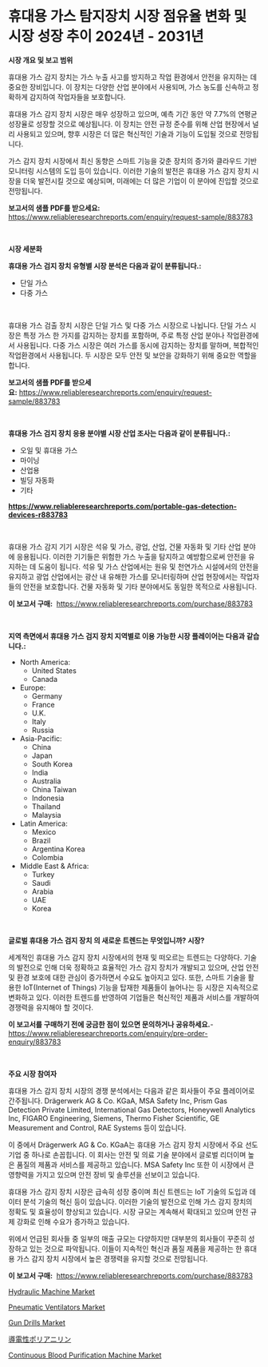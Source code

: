 <p><h1>휴대용 가스 탐지장치 시장 점유율 변화 및 시장 성장 추이 2024년 - 2031년</h1></p><p><strong>시장 개요 및 보고 범위</strong></p>
<p><p>휴대용 가스 감지 장치는 가스 누출 사고를 방지하고 작업 환경에서 안전을 유지하는 데 중요한 장비입니다. 이 장치는 다양한 산업 분야에서 사용되며, 가스 농도를 신속하고 정확하게 감지하여 작업자들을 보호합니다.</p><p>휴대용 가스 감지 장치 시장은 매우 성장하고 있으며, 예측 기간 동안 약 7.7%의 연평균 성장율로 성장할 것으로 예상됩니다. 이 장치는 안전 규정 준수를 위해 산업 현장에서 널리 사용되고 있으며, 향후 시장은 더 많은 혁신적인 기술과 기능이 도입될 것으로 전망됩니다.</p><p>가스 감지 장치 시장에서 최신 동향은 스마트 기능을 갖춘 장치의 증가와 클라우드 기반 모니터링 시스템의 도입 등이 있습니다. 이러한 기술의 발전은 휴대용 가스 감지 장치 시장을 더욱 발전시킬 것으로 예상되며, 미래에는 더 많은 기업이 이 분야에 진입할 것으로 전망됩니다.</p></p>
<p><strong>보고서의 샘플 PDF를 받으세요:</strong> <a href="https://www.reliableresearchreports.com/enquiry/request-sample/883783">https://www.reliableresearchreports.com/enquiry/request-sample/883783</a></p>
<p>&nbsp;</p>
<p><strong>시장 세분화</strong></p>
<p><strong>휴대용 가스 검지 장치 유형별 시장 분석은 다음과 같이 분류됩니다.:</strong></p>
<p><ul><li>단일 가스</li><li>다중 가스</li></ul></p>
<p>&nbsp;</p>
<p><p>휴대용 가스 검출 장치 시장은 단일 가스 및 다중 가스 시장으로 나뉩니다. 단일 가스 시장은 특정 가스 한 가지를 감지하는 장치를 포함하며, 주로 특정 산업 분야나 작업환경에서 사용됩니다. 다중 가스 시장은 여러 가스를 동시에 감지하는 장치를 말하며, 복합적인 작업환경에서 사용됩니다. 두 시장은 모두 안전 및 보안을 강화하기 위해 중요한 역할을 합니다.</p></p>
<p><strong>보고서의 샘플 PDF를 받으세요:</strong>&nbsp;<a href="https://www.reliableresearchreports.com/enquiry/request-sample/883783">https://www.reliableresearchreports.com/enquiry/request-sample/883783</a></p>
<p>&nbsp;</p>
<p><strong> 휴대용 가스 검지 장치 응용 분야별 시장 산업 조사는 다음과 같이 분류됩니다.:</strong></p>
<p><ul><li>오일 및 휴대용 가스</li><li>마이닝</li><li>산업용</li><li>빌딩 자동화</li><li>기타</li></ul></p>
<p><strong><a href="https://www.reliableresearchreports.com/portable-gas-detection-devices-r883783">https://www.reliableresearchreports.com/portable-gas-detection-devices-r883783</a></strong></p>
<p>&nbsp;</p>
<p><p>휴대용 가스 감지 기기 시장은 석유 및 가스, 광업, 산업, 건물 자동화 및 기타 산업 분야에 응용됩니다. 이러한 기기들은 위험한 가스 누출을 탐지하고 예방함으로써 안전을 유지하는 데 도움이 됩니다. 석유 및 가스 산업에서는 원유 및 천연가스 시설에서의 안전을 유지하고 광업 산업에서는 광산 내 유해한 가스를 모니터링하며 산업 현장에서는 작업자들의 안전을 보호합니다. 건물 자동화 및 기타 분야에서도 동일한 목적으로 사용됩니다.</p></p>
<p><strong>이 보고서 구매:</strong>&nbsp; <a href="https://www.reliableresearchreports.com/purchase/883783">https://www.reliableresearchreports.com/purchase/883783</a></p>
<p>&nbsp;</p>
<p><strong>지역 측면에서 휴대용 가스 검지 장치 지역별로 이용 가능한 시장 플레이어는 다음과 같습니다.:</strong></p>
<p><ul>
    <li>
        North America:
        <ul>
            <li>United States</li>
            <li>Canada</li>
        </ul>
    </li>
    <li>
        Europe:
        <ul>
            <li>Germany</li>
            <li>France</li>
            <li>U.K.</li>
            <li>Italy</li>
            <li>Russia</li>
        </ul>
    </li>
    <li>
        Asia-Pacific:
        <ul>
            <li>China</li>
            <li>Japan</li>
            <li>South Korea</li>
            <li>India</li>
            <li>Australia</li>
            <li>China Taiwan</li>
            <li>Indonesia</li>
            <li>Thailand</li>
            <li>Malaysia</li>
        </ul>
    </li>
    <li>
        Latin America:
        <ul>
            <li>Mexico</li>
            <li>Brazil</li>
            <li>Argentina Korea</li>
            <li>Colombia</li>
        </ul>
    </li>
    <li>
        Middle East & Africa:
        <ul>
            <li>Turkey</li>
            <li>Saudi</li>
            <li>Arabia</li>
            <li>UAE</li>
            <li>Korea</li>
        </ul>
    </li>
    </ul></p>
<p>&nbsp;</p>
<p><strong>글로벌 휴대용 가스 검지 장치 의 새로운 트렌드는 무엇입니까? 시장?</strong></p>
<p><p>세계적인 휴대용 가스 감지 장치 시장에서의 현재 및 떠오르는 트렌드는 다양하다. 기술의 발전으로 인해 더욱 정확하고 효율적인 가스 감지 장치가 개발되고 있으며, 산업 안전 및 환경 보호에 대한 관심이 증가하면서 수요도 높아지고 있다. 또한, 스마트 기술을 활용한 IoT(Internet of Things) 기능을 탑재한 제품들이 늘어나는 등 시장은 지속적으로 변화하고 있다. 이러한 트렌드를 반영하여 기업들은 혁신적인 제품과 서비스를 개발하여 경쟁력을 유지해야 할 것이다.</p></p>
<p><strong>이 보고서를 구매하기 전에 궁금한 점이 있으면 문의하거나 공유하세요.</strong>- <a href="https://www.reliableresearchreports.com/enquiry/pre-order-enquiry/883783">https://www.reliableresearchreports.com/enquiry/pre-order-enquiry/883783</a></p>
<p>&nbsp;</p>
<p><strong>주요 시장 참여자</strong></p>
<p><p>휴대용 가스 감지 장치 시장의 경쟁 분석에서는 다음과 같은 회사들이 주요 플레이어로 간주됩니다. Drägerwerk AG & Co. KGaA, MSA Safety Inc, Prism Gas Detection Private Limited, International Gas Detectors, Honeywell Analytics Inc, FIGARO Engineering, Siemens, Thermo Fisher Scientific, GE Measurement and Control, RAE Systems 등이 있습니다.</p><p>이 중에서 Drägerwerk AG & Co. KGaA는 휴대용 가스 감지 장치 시장에서 주요 선도 기업 중 하나로 손꼽힙니다. 이 회사는 안전 및 의료 기술 분야에서 글로벌 리더이며 높은 품질의 제품과 서비스를 제공하고 있습니다. MSA Safety Inc 또한 이 시장에서 큰 영향력을 가지고 있으며 안전 장비 및 솔루션을 선보이고 있습니다.</p><p>휴대용 가스 감지 장치 시장은 급속히 성장 중이며 최신 트렌드는 IoT 기술의 도입과 데이터 분석 기술의 혁신 등이 있습니다. 이러한 기술의 발전으로 인해 가스 감지 장치의 정확도 및 효율성이 향상되고 있습니다. 시장 규모는 계속해서 확대되고 있으며 안전 규제 강화로 인해 수요가 증가하고 있습니다.</p><p>위에서 언급된 회사들 중 일부의 매출 규모는 다양하지만 대부분의 회사들이 꾸준히 성장하고 있는 것으로 파악됩니다. 이들이 지속적인 혁신과 품질 제품을 제공하는 한 휴대용 가스 감지 장치 시장에서 높은 경쟁력을 유지할 것으로 전망됩니다.</p></p>
<p><strong>이 보고서 구매:</strong>&nbsp;&nbsp;<a href="https://www.reliableresearchreports.com/purchase/883783">https://www.reliableresearchreports.com/purchase/883783</a></p>
<p><p><a href="https://github.com/singletonthaxterkelliehr2df/Market-Research-Report-List-2/blob/main/hydraulic-machine-market.md">Hydraulic Machine Market</a></p><p><a href="https://www.linkedin.com/pulse/pneumatic-ventilators-market-insights-cagr-trends-19hte?trackingId=QX7pO7saL3%2BQYyEaKyiXaQ%3D%3D">Pneumatic Ventilators Market</a></p><p><a href="https://github.com/kufem1/Market-Research-Report-List-2/blob/main/gun-drills-market.md">Gun Drills Market</a></p><p><a href="https://github.com/zoetazuur/Market-Research-Report-List-1/blob/main/821311930049.md">導電性ポリアニリン</a></p><p><a href="https://www.linkedin.com/pulse/continuous-blood-purification-machine-market-comprehensive-zzyse?trackingId=Qm%2F2Sv%2F1TC%2BKBBcNfBYAfA%3D%3D">Continuous Blood Purification Machine Market</a></p></p>